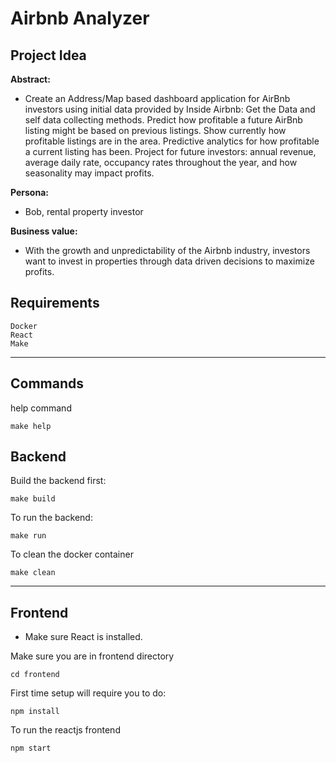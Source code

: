 # Airbnb Analyzer

## Project Idea

**Abstract:**
- Create an Address/Map based dashboard application for AirBnb investors using initial data provided by Inside Airbnb: Get the Data and self data collecting methods. 
Predict how profitable a future AirBnb listing might be based on previous listings. Show currently how profitable listings are in the area. Predictive analytics for how profitable a current listing has been. Project for future investors: annual revenue, average daily rate, occupancy rates throughout the year, and how seasonality may impact profits.

**Persona:** 
- Bob, rental property investor

**Business value:**
- With the growth and unpredictability of the Airbnb industry, investors want to invest in properties through data driven decisions to maximize profits.

## Requirements
```
Docker
React
Make
```

----

## Commands
help command
```
make help
```

## Backend
Build the backend first:
```
make build
```

To run the backend:
```
make run
```

To clean the docker container
```
make clean
```

---

## Frontend
- Make sure React is installed.

Make sure you are in frontend directory
```
cd frontend
```
First time setup will require you to do:
```
npm install
```
To run the reactjs frontend
```
npm start
```
